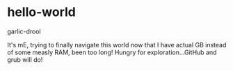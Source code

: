 # hello-world
garlic-drool


It's mE, trying to finally navigate this world now that I have actual GB instead of some measly RAM, been too long!
Hungry for exploration...GitHub and grub will do!
